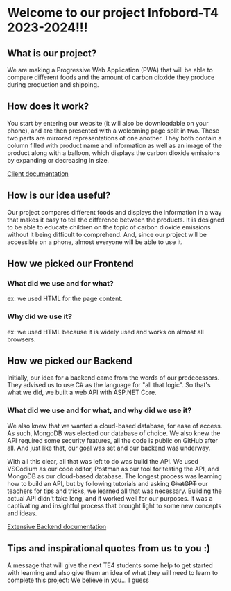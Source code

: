 # Welcome to our project Infobord-T4 2023-2024!!!

## What is our project?
We are making a Progressive Web Application (PWA) that will be able to compare different foods and the amount of carbon dioxide they produce during production and shipping.

## How does it work?
You start by entering our website (it will also be downloadable on your phone), and are then presented with a welcoming page split in two. These two parts are mirrored representations of one another. They both contain a column filled with product name and information as well as an image of the product along with a balloon, which displays the carbon dioxide emissions by expanding or decreasing in size.

[Client documentation](client/README.md)

## How is our idea useful?
Our project compares different foods and displays the information in a way that makes it easy to tell the difference between the products. It is designed to be able to educate children on the topic of carbon dioxide emissions without it being difficult to comprehend. And, since our project will be accessible on a phone, almost everyone will be able to use it.

## How we picked our Frontend
### What did we use and for what?
ex: we used HTML for the page content.
### Why did we use it?
ex: we used HTML because it is widely used and works on almost all browsers.

## How we picked our Backend
Initially, our idea for a backend came from the words of our predecessors. They advised us to use C# as the language for "all that logic". So that's what we did, we built a web API with ASP.NET Core. 

### What did we use and for what, and why did we use it?
We also knew that we wanted a cloud-based database, for ease of access. As such, MongoDB was elected our database of choice. We also knew the API required some security features, all the code is public on GitHub after all. And just like that, our goal was set and our backend was underway.

With all this clear, all that was left to do was build the API. We used VSCodium as our code editor, Postman as our tool for testing the API, and MongoDB as our cloud-based database. The longest process was learning how to build an API, but by following tutorials and asking ~~ChatGPT~~ our teachers for tips and tricks, we learned all that was necessary. Building the actual API didn't take long, and it worked well for our purposes. It was a captivating and insightful process that brought light to some new concepts and ideas.

[Extensive Backend documentation](Server_C%23/README.md)

## Tips and inspirational quotes from us to you :) 
A message that will give the next TE4 students some help to get started with learning and also give them an idea of what they will need to learn to complete this project:
We believe in you... I guess
